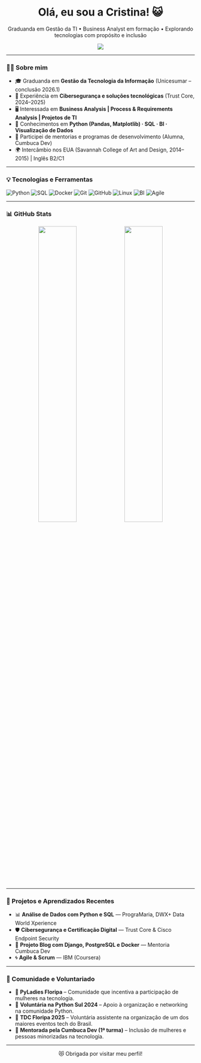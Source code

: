 <h1 align="center">Olá, eu sou a Cristina! 😺</h1>

<p align="center">
 Graduanda em Gestão da TI • Business Analyst em formação • Explorando tecnologias com propósito e inclusão
</p>

<p align="center">
  <a href="https://www.linkedin.com/in/criselecam/">
    <img src="https://img.shields.io/badge/-LinkedIn-0A66C2?style=for-the-badge&logo=linkedin&logoColor=white" />
  </a>
</p>

---

### 👩‍💻 Sobre mim

- 🎓 Graduanda em **Gestão da Tecnologia da Informação** (Unicesumar – conclusão 2026.1)  
- 💼 Experiência em **Cibersegurança e soluções tecnológicas** (Trust Core, 2024–2025)  
- 🖥️ Interessada em **Business Analysis | Process & Requirements Analysis | Projetos de TI**  
- 🧪 Conhecimentos em **Python (Pandas, Matplotlib) · SQL · BI · Visualização de Dados**  
- 🚀 Participei de mentorias e programas de desenvolvimento (Alumna, Cumbuca Dev)  
- 🌍 Intercâmbio nos EUA (Savannah College of Art and Design, 2014–2015) | Inglês B2/C1  

---

### 💡 Tecnologias e Ferramentas

![Python](https://img.shields.io/badge/Python-3776AB?style=for-the-badge&logo=python&logoColor=white)
![SQL](https://img.shields.io/badge/SQL-4479A1?style=for-the-badge&logo=sqlite&logoColor=white)
![Docker](https://img.shields.io/badge/Docker-2496ED?style=for-the-badge&logo=docker&logoColor=white)
![Git](https://img.shields.io/badge/Git-F05032?style=for-the-badge&logo=git&logoColor=white)
![GitHub](https://img.shields.io/badge/GitHub-181717?style=for-the-badge&logo=github&logoColor=white)
![Linux](https://img.shields.io/badge/Linux-FCC624?style=for-the-badge&logo=linux&logoColor=black)
![BI](https://img.shields.io/badge/Business%20Intelligence-0A66C2?style=for-the-badge&logo=powerbi&logoColor=white)
![Agile](https://img.shields.io/badge/Agile-FF4500?style=for-the-badge&logo=scrumalliance&logoColor=white)

---

### 📊 GitHub Stats

<div align="center">
  <img src="https://github-readme-stats.vercel.app/api?username=Cristina-br&show_icons=true&theme=default" width="45%" />
  <img src="https://github-readme-stats.vercel.app/api/top-langs/?username=Cristina-br&layout=compact&theme=default" width="45%" />
</div>

---

### 🧠 Projetos e Aprendizados Recentes
 
- 📊 **Análise de Dados com Python e SQL** — PrograMaria, DWX+ Data World Xperience  
- 🛡️ **Cibersegurança e Certificação Digital** — Trust Core & Cisco Endpoint Security  
- 🔧 **Projeto Blog com Django, PostgreSQL e Docker** — Mentoria Cumbuca Dev  
- 🌀 **Agile & Scrum** — IBM (Coursera)  

---

### 🤝 Comunidade e Voluntariado

- 🐍 **PyLadies Floripa** – Comunidade que incentiva a participação de mulheres na tecnologia.  
- 🐙 **Voluntária na Python Sul 2024** – Apoio à organização e networking na comunidade Python.  
- 🎤 **TDC Floripa 2025** – Voluntária assistente na organização de um dos maiores eventos tech do Brasil.  
- 🥣 **Mentorada pela Cumbuca Dev (1ª turma)** – Inclusão de mulheres e pessoas minorizadas na tecnologia.  

---

<p align="center">
  😻 Obrigada por visitar meu perfil!
</p>
